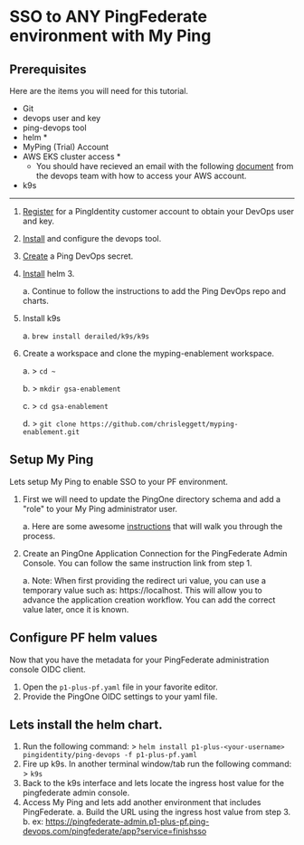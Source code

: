 # SSO to ANY PingFederate environment with My Ping

## Prerequisites

Here are the items you will need for this tutorial.

- Git
- devops user and key
- ping-devops tool
- helm *
- MyPing (Trial) Account
- AWS EKS cluster access *
  - You should have recieved an email with the following [document](https://docs.google.com/document/d/10OGI2qPOt_T3kJCkitgmaIgagEz4zT_37w636Msgz9I/edit?usp=sharing) from the devops team with how to access your AWS account.
- k9s

---

1. [Register](https://pingidentity-devops.gitbook.io/devops/getstarted/prod-license#obtaining-a-ping-identity-devops-user-and-key) for a PingIdentity customer account to obtain your DevOps user and key.
2. [Install](https://pingidentity-devops.gitbook.io/devops/devopsutils/pingdevopsutil#installation-and-upgrades) and configure the devops tool.
3. [Create](https://helm.pingidentity.com/getting-started/#create-ping-devops-secret) a Ping DevOps secret.
4. [Install](https://helm.pingidentity.com/getting-started/#install-helm-3) helm 3.
   
   a. Continue to follow the instructions to add the Ping DevOps repo and charts.  

5. Install k9s
   
   a. `brew install derailed/k9s/k9s`
6. Create a workspace and clone the myping-enablement workspace.
   
   a. > `cd ~ `

   b. > `mkdir gsa-enablement`

   c. > `cd gsa-enablement`

   d. > `git clone https://github.com/chrisleggett/myping-enablement.git`

## Setup My Ping

Lets setup My Ping to enable SSO to your PF environment.

1. First we will need to update the PingOne directory schema and add a "role" to your My Ping administrator user.
   
    a. Here are some awesome [instructions](https://confluence.pingidentity.com/display/~aldenshiverick/My+Ping+SSO+to+PingFederate) that will walk you through the process.
2. Create an PingOne Application Connection for the PingFederate Admin Console. You can follow the same instruction link from step 1.
   
    a. Note: When first providing the redirect uri value, you can use a temporary value such as: https://localhost. This will allow you to advance the application creation workflow. You can add the correct value later, once it is known.

## Configure PF helm values

Now that you have the metadata for your PingFederate administration console OIDC client.

1. Open the `p1-plus-pf.yaml` file in your favorite editor.
2. Provide the PingOne OIDC settings to your yaml file.

## Lets install the helm chart.

 1. Run the following command: > `helm install p1-plus-<your-username> pingidentity/ping-devops -f p1-plus-pf.yaml`
 2. Fire up k9s. In another terminal window/tab run the following command:  > `k9s`
 3. Back to the k9s interface and lets locate the ingress host value for the pingfederate admin console.
 4. Access My Ping and lets add another environment that includes PingFederate. 
    a. Build the URL using the ingress host value from step 3.
    b. ex: https://pingfederate-admin.p1-plus-pf.ping-devops.com/pingfederate/app?service=finishsso




